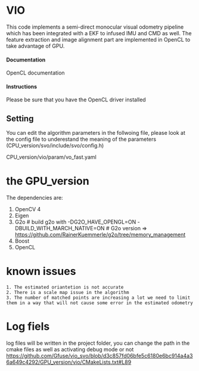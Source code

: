 VIO
===

This code implements a semi-direct monocular visual odometry pipeline which has been integrated with a EKF to infused IMU and CMD as well. The feature extraction and image alignment part are implemented in OpenCL to take advantage of GPU.

    
#### Documentation
OpenCL documentation

#### Instructions
Please be sure that you have the OpenCL driver installed


## Setting

You can edit the algorithm parameters in the follwoing file, please look at the config file to underestand the meaning of the parameters (CPU_version/svo/include/svo/config.h)

CPU_version/vio/param/vo_fast.yaml

# the GPU_version

The dependencies are:
1. OpenCV 4
2. Eigen
3. G2o  # build g2o with -DG2O_HAVE_OPENGL=ON -DBUILD_WITH_MARCH_NATIVE=ON
        # G2o version => https://github.com/RainerKuemmerle/g2o/tree/memory_management
4. Boost
5. OpenCL

# known issues
    1. The estimated oriantetion is not accurate 
    2. There is a scale map issue in the algorithm 
    3. The number of matched points are increasing a lot we need to limit them in a way that will not cause some error in the estimated odometry
    
# Log fiels
log files will be written in the project folder, you can change the path in the cmake files as well as activating debug mode or not
https://github.com/Gfuse/vio_svo/blob/d3c857fd06bfe5c6180e6bc914a4a36a649c4292/GPU_version/vio/CMakeLists.txt#L89



